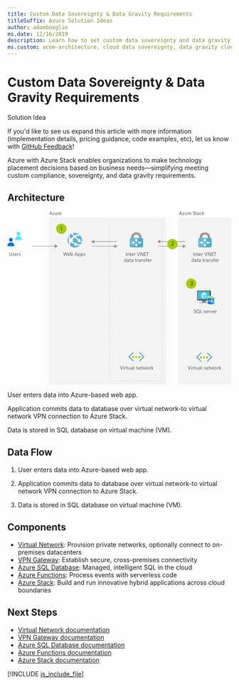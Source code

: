 ```yaml
---
title: Custom Data Sovereignty & Data Gravity Requirements
titleSuffix: Azure Solution Ideas
author: adamboeglin
ms.date: 12/16/2019
description: Learn how to set custom data sovereignty and data gravity requirements in the cloud with Azure Stack. Find a step-by-step flow chart to implement this solution.
ms.custom: acom-architecture, cloud data sovereignty, data gravity cloud, azure data sovereignty, data gravity, data sovereignty, data sovereignty requirements, interactive-diagram
---
```

# Custom Data Sovereignty & Data Gravity Requirements

<div class="alert">
    <p class="alert-title">
        <span class="icon is-left" aria-hidden="true">
            <span class="icon docon docon-lightbulb" role="presentation"></span>
        </span>Solution Idea</p>
    <p>If you'd like to see us expand this article with more information (implementation details, pricing guidance, code examples, etc), let us know with <a href="#feedback">GitHub Feedback</a>!</p>
</div>

Azure with Azure Stack enables organizations to make technology placement decisions based on business needs—simplifying meeting custom compliance, sovereignty, and data gravity requirements.

## Architecture

<svg class="architecture-diagram" aria-labelledby="data-sovereignty-and-gravity" height="489" viewbox="0 0 633 489" width="633" xmlns="http://www.w3.org/2000/svg">
    <g fill="none" fill-rule="evenodd" stroke="none" stroke-width="1">
        <path fill="#F3F3F3" d="M483.156 488.639h149.35V17.642h-149.35zM117.317 488.639h331.126V17.642H117.317z"/>
        <path fill="#959595" d="M504.486 98.626l-9.066-5.236v4.486h-70.47v1.5h70.47v4.484zM432.017 86.376h70.469v-1.5h-70.469V80.39l-9.066 5.236 9.066 5.234z"/>
        <path d="M374.293 397.822a1.083 1.083 0 00-1.515 0 1.053 1.053 0 000 1.584l9.976 9.778a1.164 1.164 0 010 1.583l-10.184 10.12a1.166 1.166 0 000 1.583c.434.378 1.08.378 1.514 0l11.838-11.704a1.247 1.247 0 000-1.583l-11.629-11.361zM345.814 410.767a1.172 1.172 0 010-1.583l9.772-9.778c.23-.2.363-.488.363-.79 0-.306-.133-.595-.363-.794a1.08 1.08 0 00-1.513 0l-11.63 11.361a1.244 1.244 0 000 1.583l11.834 11.704c.433.378 1.08.378 1.514 0a1.166 1.166 0 000-1.583l-9.977-10.12z" fill="#3998C5"/>
        <path d="M357.932 410.829a2.991 2.991 0 01-2.989 2.992 2.99 2.99 0 010-5.983 2.99 2.99 0 012.989 2.99M375.666 410.829a2.991 2.991 0 01-2.989 2.992 2.99 2.99 0 010-5.983 2.99 2.99 0 012.99 2.99M366.748 410.829a2.991 2.991 0 01-2.989 2.992 2.99 2.99 0 010-5.983 2.99 2.99 0 012.99 2.99" fill="#A4CD00"/>
        <path d="M565.89 398.822a1.083 1.083 0 00-1.515 0 1.05 1.05 0 000 1.584l9.975 9.778a1.164 1.164 0 010 1.583l-10.183 10.12a1.166 1.166 0 000 1.583c.434.378 1.08.378 1.514 0l11.837-11.704a1.244 1.244 0 000-1.583l-11.628-11.361zM537.41 411.767a1.17 1.17 0 010-1.583l9.773-9.778c.229-.2.361-.488.361-.79 0-.306-.132-.595-.361-.794a1.08 1.08 0 00-1.514 0l-11.63 11.361a1.247 1.247 0 000 1.583l11.833 11.704c.435.378 1.08.378 1.514 0a1.166 1.166 0 000-1.583l-9.976-10.12z" fill="#3998C5"/>
        <path d="M549.528 411.829a2.99 2.99 0 11-2.99-2.991 2.99 2.99 0 012.99 2.99M567.262 411.829a2.99 2.99 0 11-2.989-2.991 2.99 2.99 0 012.99 2.99M558.344 411.829a2.99 2.99 0 11-2.989-2.991 2.99 2.99 0 012.99 2.99" fill="#A4CD00"/>
        <path d="M517.836 436.148l-3.63 9.803h-1.265l-3.554-9.803h1.278l2.714 7.773c.087.25.152.54.198.868h.028c.036-.274.111-.567.225-.881l2.77-7.76h1.236zM519.094 445.951h1.121v-7h-1.121v7zm.574-8.778a.708.708 0 01-.512-.205.685.685 0 01-.212-.519c0-.209.07-.383.212-.524a.706.706 0 01.512-.207c.205 0 .379.069.524.207a.71.71 0 01.215.524.7.7 0 01-.215.513.723.723 0 01-.524.211zM526.135 440.086c-.196-.15-.479-.226-.848-.226-.478 0-.879.226-1.199.676-.322.452-.482 1.067-.482 1.846v3.568h-1.12v-7h1.12v1.445h.027c.16-.493.403-.877.731-1.154a1.676 1.676 0 011.101-.413c.292 0 .515.033.67.096v1.162zM531.002 445.882c-.265.146-.613.22-1.046.22-1.225 0-1.839-.685-1.839-2.052v-4.143h-1.203v-.957h1.203v-1.709l1.121-.36v2.07h1.764v.956h-1.764v3.946c0 .468.08.804.24 1.004.16.201.423.3.793.3.282 0 .526-.076.731-.232v.957zM538.16 445.95h-1.121v-1.106h-.028c-.464.847-1.184 1.27-2.16 1.27-1.668 0-2.503-.991-2.503-2.98v-4.183h1.115v4.006c0 1.476.566 2.215 1.696 2.215.547 0 .996-.201 1.35-.606.352-.402.53-.93.53-1.582v-4.033h1.12v7zM544.312 442.41l-1.688.232c-.52.075-.912.202-1.176.387-.265.184-.397.512-.397.98 0 .342.122.622.365.839.245.216.57.324.975.324.556 0 1.016-.196 1.377-.584.363-.391.544-.883.544-1.481v-.697zm1.12 3.54h-1.12v-1.093h-.027c-.488.84-1.205 1.258-2.154 1.258-.697 0-1.243-.184-1.636-.553-.395-.37-.592-.86-.592-1.47 0-1.307.77-2.07 2.31-2.284l2.099-.293c0-1.19-.48-1.785-1.442-1.785-.843 0-1.605.287-2.284.862v-1.15c.689-.436 1.482-.655 2.379-.655 1.646 0 2.468.87 2.468 2.61v4.554zM547.545 445.951h1.121v-10.363h-1.121zM560.581 445.95h-1.12v-3.991c0-1.485-.543-2.23-1.628-2.23-.56 0-1.024.212-1.39.634-.368.422-.55.953-.55 1.596v3.992h-1.123v-7h1.122v1.162h.027c.528-.883 1.294-1.326 2.297-1.326.765 0 1.351.248 1.757.742.405.494.608 1.209.608 2.143v4.279zM567.171 441.78c-.005-.645-.16-1.15-.468-1.51-.308-.36-.735-.54-1.282-.54-.528 0-.978.19-1.347.569-.369.377-.596.873-.683 1.482h3.78zm1.148.952h-4.942c.02.779.228 1.38.63 1.805.4.424.951.635 1.653.635.788 0 1.513-.26 2.174-.78v1.053c-.615.447-1.429.67-2.44.67-.99 0-1.766-.318-2.33-.953-.567-.637-.849-1.53-.849-2.684 0-1.088.31-1.976.926-2.662.618-.685 1.384-1.03 2.301-1.03.916 0 1.625.298 2.125.89.501.593.752 1.416.752 2.468v.588zM573.262 445.882c-.265.146-.613.22-1.046.22-1.225 0-1.839-.685-1.839-2.052v-4.143h-1.203v-.957h1.203v-1.709l1.121-.36v2.07h1.764v.956h-1.764v3.946c0 .468.08.804.24 1.004.16.201.423.3.793.3.282 0 .526-.076.731-.232v.957zM583.577 438.95l-2.098 7h-1.163l-1.442-5.01a3.223 3.223 0 01-.109-.65h-.028a3.095 3.095 0 01-.142.638l-1.567 5.023h-1.12l-2.12-7h1.177l1.448 5.264c.047.16.077.369.096.629h.054c.014-.2.056-.414.124-.643l1.614-5.25h1.024l1.45 5.277c.046.17.08.379.103.629h.053c.01-.177.048-.386.117-.63l1.423-5.276h1.106zM587.843 439.73c-.72 0-1.29.246-1.709.734-.419.491-.629 1.166-.629 2.028 0 .83.212 1.484.636 1.963.424.478.991.716 1.702.716.725 0 1.281-.234 1.672-.703.39-.47.584-1.136.584-2.004 0-.875-.195-1.548-.584-2.023-.39-.473-.947-.711-1.672-.711m-.082 6.385c-1.034 0-1.86-.326-2.479-.981-.617-.654-.925-1.521-.925-2.601 0-1.176.321-2.094.964-2.754.642-.662 1.51-.992 2.604-.992 1.044 0 1.858.322 2.443.964.586.643.88 1.534.88 2.672 0 1.118-.316 2.012-.948 2.684-.63.672-1.478 1.008-2.539 1.008M596.689 440.086c-.196-.15-.48-.226-.848-.226-.478 0-.88.226-1.2.676-.321.452-.481 1.067-.481 1.846v3.568h-1.121v-7h1.12v1.445h.028c.159-.493.403-.877.73-1.154a1.676 1.676 0 011.102-.413c.292 0 .515.033.67.096v1.162zM603.716 445.95h-1.572l-3.09-3.362h-.027v3.363h-1.122v-10.363h1.122v6.57h.027l2.94-3.207h1.47l-3.248 3.377z" fill="#525252"/>
        <path d="M356.9 75.59v-3.75c0-3.354 3.38-6.07 7.55-6.07 4.172 0 7.553 2.716 7.553 6.07v3.706l6.694.043v-2.873c0-7.22-6.488-13.074-14.491-13.074s-14.492 5.853-14.492 13.074v2.916l7.186-.043z" fill="#969798"/>
        <path d="M349.117 75.209a3.928 3.928 0 00-3.934 3.921v18.59a3.93 3.93 0 003.934 3.922h5.582l10.858-13.034 6.378-13.4h-22.818z" fill="#69B8DA"/>
        <path d="M383.183 97.72V79.13a3.928 3.928 0 00-3.935-3.922h-7.313l-17.236 26.434h24.549a3.93 3.93 0 003.935-3.923" fill="#4FABD4"/>
        <path fill="#FFF" d="M378.034 86.935h-5.147v-3.172L368 88.376l4.887 4.701V89.85h5.147zM349.984 89.819h5.147v3.172l4.888-4.613-4.888-4.701v3.227h-5.147zM362.447 90.685v3.835h-3.182l4.627 4.872 4.714-4.872h-3.235v-3.835zM365.515 85.899v-3.575h3.181l-4.627-4.873-4.714 4.873h3.236v3.575z"/>
        <path fill="#525252" d="M334.772 125.812h1.148v-9.803h-1.148zM344.158 125.812h-1.121v-3.992c0-1.487-.542-2.229-1.627-2.229-.561 0-1.024.211-1.391.633-.367.42-.55.953-.55 1.596v3.992h-1.122v-7h1.122v1.162h.027c.528-.885 1.294-1.326 2.297-1.326.765 0 1.35.246 1.757.742.405.494.608 1.207.608 2.143v4.279zM349.517 125.744c-.265.145-.613.219-1.046.219-1.225 0-1.839-.684-1.839-2.051v-4.143h-1.203v-.957h1.203v-1.71l1.121-.362v2.072h1.764v.957h-1.764v3.944c0 .47.08.804.24 1.006.159.199.423.3.793.3.282 0 .526-.078.731-.232v.957zM355.382 121.642c-.005-.648-.16-1.15-.468-1.512-.308-.359-.735-.539-1.282-.539-.528 0-.978.19-1.347.567-.369.38-.596.873-.683 1.484h3.78zm1.148.95h-4.942c.02.78.228 1.38.63 1.804.4.424.951.637 1.653.637.788 0 1.513-.26 2.174-.78v1.053c-.615.445-1.429.67-2.44.67-.99 0-1.766-.318-2.33-.953-.567-.637-.849-1.53-.849-2.684 0-1.09.31-1.976.926-2.662.618-.687 1.384-1.029 2.301-1.029.916 0 1.625.295 2.125.89.501.59.752 1.413.752 2.465v.588zM361.876 119.947c-.196-.15-.479-.227-.848-.227-.478 0-.879.227-1.199.678-.322.45-.482 1.067-.482 1.846v3.568h-1.12v-7h1.12v1.442h.027c.16-.493.403-.875.731-1.151a1.666 1.666 0 011.101-.414c.292 0 .515.03.67.096v1.162zM374.366 116.01l-3.63 9.802h-1.265l-3.554-9.803h1.278l2.714 7.771c.087.252.152.542.198.87h.028c.036-.274.11-.569.225-.883l2.769-7.758h1.237zM383.676 125.812h-1.408l-5.045-7.814a3.226 3.226 0 01-.315-.616h-.04c.036.211.054.659.054 1.348v7.082h-1.148v-9.803h1.49l4.908 7.69c.205.32.337.539.397.656h.027c-.046-.281-.068-.764-.068-1.441v-6.905h1.148v9.803zM391.442 125.812h-5.195v-9.803h4.976v1.039h-3.828v3.26h3.54v1.033h-3.54v3.432h4.047zM399.153 117.048h-2.83v8.764h-1.15v-8.764h-2.822v-1.039h6.802zM335.234 139.447v-1.033c0-.565-.187-1.043-.561-1.436-.374-.39-.847-.588-1.421-.588-.684 0-1.222.252-1.614.752-.391.502-.588 1.196-.588 2.078 0 .807.188 1.444.565 1.91.375.469.88.702 1.514.702.624 0 1.13-.225 1.52-.676.39-.451.585-1.022.585-1.71zm1.12 3.164h-1.12v-1.19h-.027c-.52.903-1.322 1.354-2.407 1.354-.88 0-1.582-.312-2.11-.94-.524-.626-.788-1.48-.788-2.56 0-1.156.292-2.084.875-2.781.583-.697 1.36-1.047 2.33-1.047.963 0 1.662.379 2.1 1.135h.027v-4.334h1.12v10.363zM342.514 139.07l-1.688.232c-.52.075-.912.202-1.176.387-.265.184-.397.512-.397.98 0 .342.122.622.365.839.245.216.57.324.975.324.556 0 1.016-.196 1.377-.584.363-.391.544-.883.544-1.481v-.697zm1.121 3.54h-1.121v-1.093h-.027c-.488.84-1.205 1.258-2.154 1.258-.697 0-1.243-.184-1.636-.553-.395-.37-.592-.86-.592-1.47 0-1.307.77-2.07 2.31-2.284l2.099-.293c0-1.19-.48-1.785-1.442-1.785-.843 0-1.605.287-2.284.862v-1.15c.689-.436 1.482-.655 2.379-.655 1.646 0 2.468.87 2.468 2.61v4.554zM348.995 142.542c-.266.147-.613.22-1.046.22-1.226 0-1.84-.685-1.84-2.052v-4.143h-1.202v-.957h1.203v-1.709l1.12-.36v2.07h1.764v.957h-1.764v3.945c0 .469.08.804.24 1.005.16.2.423.3.793.3.283 0 .526-.077.732-.233v.957zM354.381 139.07l-1.688.232c-.52.075-.912.202-1.176.387-.265.184-.397.512-.397.98 0 .342.122.622.365.839.245.216.57.324.975.324.556 0 1.016-.196 1.377-.584.363-.391.544-.883.544-1.481v-.697zm1.121 3.54h-1.12v-1.093h-.028c-.488.84-1.205 1.258-2.154 1.258-.697 0-1.243-.184-1.636-.553-.395-.37-.592-.86-.592-1.47 0-1.307.77-2.07 2.31-2.284l2.1-.293c0-1.19-.48-1.785-1.443-1.785-.843 0-1.605.287-2.284.862v-1.15c.69-.436 1.482-.655 2.38-.655 1.645 0 2.467.87 2.467 2.61v4.554zM364.697 142.542c-.265.147-.613.22-1.046.22-1.225 0-1.84-.685-1.84-2.052v-4.143h-1.202v-.957h1.203v-1.709l1.12-.36v2.07h1.765v.957h-1.764v3.945c0 .469.08.804.24 1.005.159.2.423.3.793.3.282 0 .526-.077.73-.233v.957zM369.844 136.746c-.196-.15-.479-.225-.848-.225-.478 0-.879.225-1.199.676-.322.45-.482 1.067-.482 1.846v3.568h-1.12v-7h1.12v1.444h.027c.16-.493.403-.877.731-1.153a1.676 1.676 0 011.101-.414c.292 0 .515.033.67.096v1.162zM374.95 139.07l-1.687.232c-.52.075-.912.202-1.176.387-.265.184-.397.512-.397.98 0 .342.122.622.365.839.245.216.57.324.975.324.556 0 1.016-.196 1.377-.584.363-.391.544-.883.544-1.481v-.697zm1.122 3.54h-1.121v-1.093h-.027c-.488.84-1.205 1.258-2.154 1.258-.697 0-1.243-.184-1.636-.553-.395-.37-.592-.86-.592-1.47 0-1.307.77-2.07 2.31-2.284l2.099-.293c0-1.19-.48-1.785-1.442-1.785-.843 0-1.605.287-2.284.862v-1.15c.689-.436 1.482-.655 2.379-.655 1.646 0 2.468.87 2.468 2.61v4.554zM383.995 142.61h-1.122v-3.991c0-1.485-.541-2.23-1.626-2.23-.562 0-1.024.212-1.392.634-.367.422-.55.953-.55 1.596v3.992h-1.122v-7h1.123v1.162h.026c.529-.883 1.295-1.326 2.298-1.326.764 0 1.35.248 1.757.742.404.494.608 1.209.608 2.143v4.279zM385.683 142.359v-1.203c.61.45 1.283.676 2.017.676.984 0 1.476-.328 1.476-.985a.855.855 0 00-.126-.474 1.29 1.29 0 00-.342-.346 2.744 2.744 0 00-.505-.27c-.195-.08-.403-.162-.626-.25a7.828 7.828 0 01-.818-.373 2.466 2.466 0 01-.588-.423 1.598 1.598 0 01-.355-.536 1.917 1.917 0 01-.119-.705c0-.328.075-.62.225-.871.151-.254.351-.465.602-.636.251-.17.536-.3.858-.385.321-.088.653-.131.994-.131.607 0 1.149.105 1.627.314v1.135c-.514-.336-1.107-.506-1.777-.506-.21 0-.398.024-.567.073a1.364 1.364 0 00-.435.2.952.952 0 00-.279.31.817.817 0 00-.1.402.95.95 0 00.1.459.993.993 0 00.29.328c.128.095.282.18.465.259.182.077.389.163.622.252.309.12.588.24.834.366.246.127.456.267.629.424.172.158.306.339.4.544.093.206.14.45.14.73 0 .349-.077.649-.23.903a1.965 1.965 0 01-.611.637 2.81 2.81 0 01-.882.375 4.362 4.362 0 01-1.046.123c-.72 0-1.345-.14-1.873-.416M395.506 133.232a1.494 1.494 0 00-.745-.184c-.784 0-1.176.495-1.176 1.483v1.08h1.641v.957h-1.64v6.043h-1.115v-6.043h-1.196v-.957h1.196v-1.135c0-.732.212-1.312.636-1.74.423-.426.952-.639 1.586-.639.341 0 .613.041.813.123v1.012zM400.907 138.44c-.005-.645-.161-1.15-.468-1.51-.308-.36-.735-.54-1.282-.54-.528 0-.978.19-1.347.569-.37.377-.596.873-.683 1.482h3.78zm1.148.952h-4.942c.019.779.228 1.38.629 1.805.4.424.952.635 1.654.635.788 0 1.513-.26 2.174-.78v1.053c-.615.447-1.43.67-2.44.67-.99 0-1.766-.318-2.331-.953-.566-.637-.848-1.53-.848-2.684 0-1.088.309-1.976.926-2.662.618-.685 1.384-1.03 2.3-1.03.917 0 1.626.298 2.126.89.5.593.752 1.416.752 2.468v.588zM407.4 136.746c-.195-.15-.478-.225-.847-.225-.478 0-.88.225-1.2.676-.321.45-.481 1.067-.481 1.846v3.568h-1.121v-7h1.12v1.444h.028c.159-.493.403-.877.73-1.153a1.676 1.676 0 011.102-.414c.292 0 .515.033.67.096v1.162zM326.574 436.148l-3.63 9.803h-1.265l-3.554-9.803h1.278l2.714 7.773c.087.25.152.54.198.868h.028c.036-.274.11-.567.225-.881l2.769-7.76h1.237zM327.832 445.951h1.121v-7h-1.121v7zm.574-8.778a.71.71 0 01-.513-.205.685.685 0 01-.212-.519c0-.209.07-.383.212-.524a.708.708 0 01.513-.207c.205 0 .379.069.523.207a.706.706 0 01.215.524.696.696 0 01-.215.513.72.72 0 01-.523.211zM334.872 440.086c-.196-.15-.479-.226-.848-.226-.478 0-.879.226-1.199.676-.322.452-.482 1.067-.482 1.846v3.568h-1.12v-7h1.12v1.445h.027c.16-.493.403-.877.731-1.154a1.676 1.676 0 011.101-.413c.292 0 .515.033.67.096v1.162zM339.74 445.882c-.265.146-.613.22-1.046.22-1.225 0-1.84-.685-1.84-2.052v-4.143h-1.202v-.957h1.203v-1.709l1.12-.36v2.07h1.765v.956h-1.764v3.946c0 .468.08.804.24 1.004.159.201.423.3.793.3.282 0 .526-.076.73-.232v.957zM346.897 445.95h-1.121v-1.106h-.027c-.465.847-1.185 1.27-2.161 1.27-1.668 0-2.502-.991-2.502-2.98v-4.183h1.115v4.006c0 1.476.565 2.215 1.695 2.215.547 0 .997-.201 1.35-.606.353-.402.53-.93.53-1.582v-4.033h1.12v7zM353.05 442.41l-1.689.232c-.52.075-.912.202-1.176.387-.265.184-.397.512-.397.98 0 .342.122.622.365.839.245.216.57.324.975.324.556 0 1.016-.196 1.377-.584.363-.391.544-.883.544-1.481v-.697zm1.12 3.54h-1.12v-1.093h-.028c-.488.84-1.205 1.258-2.154 1.258-.697 0-1.243-.184-1.636-.553-.395-.37-.592-.86-.592-1.47 0-1.307.77-2.07 2.31-2.284l2.1-.293c0-1.19-.48-1.785-1.443-1.785-.843 0-1.605.287-2.284.862v-1.15c.69-.436 1.482-.655 2.38-.655 1.645 0 2.467.87 2.467 2.61v4.554zM356.283 445.951h1.121v-10.363h-1.121zM369.319 445.95h-1.121v-3.991c0-1.485-.542-2.23-1.627-2.23-.561 0-1.024.212-1.391.634-.367.422-.55.953-.55 1.596v3.992h-1.122v-7h1.122v1.162h.027c.528-.883 1.294-1.326 2.297-1.326.765 0 1.35.248 1.757.742.405.494.608 1.209.608 2.143v4.279zM375.909 441.78c-.005-.645-.161-1.15-.468-1.51-.308-.36-.735-.54-1.282-.54-.528 0-.978.19-1.347.569-.37.377-.596.873-.683 1.482h3.78zm1.148.952h-4.942c.019.779.228 1.38.629 1.805.4.424.952.635 1.654.635.788 0 1.513-.26 2.174-.78v1.053c-.615.447-1.43.67-2.44.67-.99 0-1.766-.318-2.331-.953-.566-.637-.848-1.53-.848-2.684 0-1.088.309-1.976.926-2.662.618-.685 1.384-1.03 2.3-1.03.917 0 1.626.298 2.126.89.5.593.752 1.416.752 2.468v.588zM382 445.882c-.266.146-.614.22-1.047.22-1.225 0-1.839-.685-1.839-2.052v-4.143h-1.203v-.957h1.203v-1.709l1.121-.36v2.07H382v.956h-1.764v3.946c0 .468.08.804.24 1.004.16.201.423.3.793.3.282 0 .526-.076.731-.232v.957zM392.315 438.95l-2.1 7h-1.161l-1.442-5.01a3.223 3.223 0 01-.11-.65h-.027a3.095 3.095 0 01-.143.638l-1.566 5.023h-1.121l-2.12-7h1.177l1.449 5.264c.046.16.077.369.096.629h.054c.014-.2.055-.414.123-.643l1.614-5.25h1.025l1.449 5.277c.046.17.08.379.103.629h.054c.009-.177.048-.386.117-.63l1.422-5.276h1.107zM396.58 439.73c-.72 0-1.29.246-1.709.734-.419.491-.629 1.166-.629 2.028 0 .83.212 1.484.636 1.963.424.478.991.716 1.702.716.725 0 1.281-.234 1.672-.703.39-.47.584-1.136.584-2.004 0-.875-.195-1.548-.584-2.023-.39-.473-.947-.711-1.672-.711m-.082 6.385c-1.034 0-1.86-.326-2.479-.981-.617-.654-.925-1.521-.925-2.601 0-1.176.321-2.094.964-2.754.642-.662 1.51-.992 2.604-.992 1.044 0 1.858.322 2.443.964.586.643.88 1.534.88 2.672 0 1.118-.316 2.012-.948 2.684-.63.672-1.478 1.008-2.539 1.008M405.426 440.086c-.196-.15-.479-.226-.848-.226-.478 0-.879.226-1.199.676-.322.452-.482 1.067-.482 1.846v3.568h-1.12v-7h1.12v1.445h.027c.16-.493.403-.877.731-1.154a1.676 1.676 0 011.101-.413c.292 0 .515.033.67.096v1.162zM412.454 445.95h-1.572l-3.09-3.362h-.027v3.363h-1.123v-10.363h1.123v6.57h.026l2.94-3.207h1.47l-3.248 3.377z"/>
        <path d="M550.563 75.59v-3.75c0-3.354 3.38-6.07 7.55-6.07 4.172 0 7.553 2.716 7.553 6.07v3.706l6.694.043v-2.873c0-7.22-6.488-13.074-14.492-13.074-8.003 0-14.491 5.853-14.491 13.074v2.916l7.186-.043z" fill="#969798"/>
        <path d="M542.78 75.209a3.928 3.928 0 00-3.934 3.921v18.59a3.929 3.929 0 003.934 3.922h5.582l10.858-13.034 6.377-13.4H542.78z" fill="#69B8DA"/>
        <path d="M576.845 97.72V79.13a3.927 3.927 0 00-3.934-3.922h-7.314l-17.235 26.434h24.55a3.929 3.929 0 003.933-3.923" fill="#4FABD4"/>
        <path fill="#FFF" d="M571.697 86.935h-5.146v-3.172l-4.89 4.613 4.89 4.701V89.85h5.146zM543.646 89.819h5.148v3.172l4.887-4.613-4.887-4.701v3.227h-5.148zM556.109 90.685v3.835h-3.181l4.627 4.872 4.714-4.872h-3.236v-3.835zM559.177 85.899v-3.575h3.182l-4.627-4.873-4.715 4.873h3.236v3.575z"/>
        <path fill="#525252" d="M525.252 125.812h1.148v-9.803h-1.148zM534.636 125.812h-1.12v-3.992c0-1.487-.542-2.229-1.628-2.229-.56 0-1.023.211-1.39.633-.368.42-.55.953-.55 1.596v3.992h-1.123v-7h1.122v1.162h.027c.53-.885 1.295-1.326 2.297-1.326.765 0 1.351.246 1.758.742.404.494.607 1.207.607 2.143v4.279zM539.995 125.744c-.264.145-.612.219-1.044.219-1.226 0-1.84-.684-1.84-2.051v-4.143h-1.203v-.957h1.202v-1.71l1.121-.362v2.072h1.764v.957h-1.764v3.944c0 .47.08.804.241 1.006.159.199.423.3.793.3.282 0 .525-.078.73-.232v.957zM545.86 121.642c-.003-.648-.16-1.15-.466-1.512-.308-.359-.736-.539-1.283-.539-.527 0-.977.19-1.346.567-.37.38-.597.873-.683 1.484h3.779zm1.149.95h-4.941c.018.78.227 1.38.629 1.804.4.424.95.637 1.654.637.787 0 1.512-.26 2.174-.78v1.053c-.615.445-1.43.67-2.441.67-.99 0-1.766-.318-2.33-.953-.567-.637-.848-1.53-.848-2.684 0-1.09.309-1.976.926-2.662.617-.687 1.384-1.029 2.3-1.029.917 0 1.625.295 2.125.89.502.59.752 1.413.752 2.465v.588zM552.355 119.947c-.195-.15-.48-.227-.848-.227-.478 0-.88.227-1.2.678-.321.45-.481 1.067-.481 1.846v3.568h-1.121v-7h1.12v1.442h.028c.16-.493.404-.875.732-1.151a1.665 1.665 0 011.1-.414c.293 0 .516.03.67.096v1.162zM564.845 116.01l-3.63 9.802h-1.265l-3.554-9.803h1.277l2.715 7.771c.086.252.152.542.197.87h.028c.037-.274.111-.569.226-.883l2.768-7.758h1.238zM574.156 125.812h-1.408l-5.045-7.814a3.17 3.17 0 01-.315-.616h-.041c.036.211.055.659.055 1.348v7.082h-1.148v-9.803h1.49l4.908 7.69c.205.32.336.539.397.656h.027c-.047-.281-.068-.764-.068-1.441v-6.905h1.148v9.803zM581.921 125.812h-5.195v-9.803h4.976v1.039h-3.828v3.26h3.541v1.033h-3.54v3.432h4.046zM589.632 117.048h-2.83v8.764h-1.149v-8.764h-2.824v-1.039h6.803zM525.712 139.447v-1.033c0-.565-.186-1.043-.56-1.436-.374-.39-.848-.588-1.422-.588-.684 0-1.22.252-1.614.752-.39.502-.588 1.196-.588 2.078 0 .807.188 1.444.565 1.91.375.469.881.702 1.514.702.625 0 1.13-.225 1.521-.676.39-.451.584-1.022.584-1.71zm1.121 3.164h-1.12v-1.19h-.028c-.52.903-1.32 1.354-2.407 1.354-.879 0-1.582-.312-2.109-.94-.525-.626-.789-1.48-.789-2.56 0-1.156.293-2.084.875-2.781.584-.697 1.361-1.047 2.332-1.047.961 0 1.66.379 2.098 1.135h.027v-4.334h1.121v10.363zM532.994 139.07l-1.69.232c-.52.075-.91.202-1.175.387-.264.184-.398.512-.398.98 0 .342.124.622.366.839.245.216.57.324.975.324.557 0 1.015-.196 1.376-.584.364-.391.546-.883.546-1.481v-.697zm1.12 3.54h-1.12v-1.093h-.028c-.489.84-1.205 1.258-2.154 1.258-.697 0-1.243-.184-1.636-.553-.396-.37-.593-.86-.593-1.47 0-1.307.772-2.07 2.31-2.284l2.1-.293c0-1.19-.48-1.785-1.442-1.785-.843 0-1.605.287-2.285.862v-1.15c.69-.436 1.484-.655 2.38-.655 1.647 0 2.469.87 2.469 2.61v4.554zM539.474 142.542c-.266.147-.613.22-1.047.22-1.224 0-1.838-.685-1.838-2.052v-4.143h-1.203v-.957h1.203v-1.709l1.121-.36v2.07h1.764v.957h-1.764v3.945c0 .469.08.804.239 1.005.16.2.423.3.793.3.283 0 .527-.077.732-.233v.957zM544.86 139.07l-1.688.232c-.52.075-.911.202-1.176.387-.264.184-.397.512-.397.98 0 .342.123.622.366.839.244.216.57.324.974.324.557 0 1.016-.196 1.377-.584.363-.391.545-.883.545-1.481v-.697zm1.122 3.54h-1.121v-1.093h-.027c-.49.84-1.205 1.258-2.155 1.258-.697 0-1.242-.184-1.636-.553-.395-.37-.592-.86-.592-1.47 0-1.307.77-2.07 2.31-2.284l2.1-.293c0-1.19-.48-1.785-1.443-1.785-.842 0-1.604.287-2.284.862v-1.15c.69-.436 1.483-.655 2.379-.655 1.647 0 2.469.87 2.469 2.61v4.554zM555.175 142.542c-.264.147-.613.22-1.045.22-1.226 0-1.84-.685-1.84-2.052v-4.143h-1.203v-.957h1.203v-1.709l1.121-.36v2.07h1.764v.957h-1.764v3.945c0 .469.08.804.241 1.005.158.2.423.3.793.3.281 0 .525-.077.73-.233v.957zM560.324 136.746c-.197-.15-.48-.225-.848-.225-.478 0-.88.225-1.2.676-.321.45-.481 1.067-.481 1.846v3.568h-1.121v-7h1.12v1.444h.028c.158-.493.402-.877.73-1.153a1.672 1.672 0 011.102-.414c.29 0 .514.033.67.096v1.162zM565.43 139.07l-1.688.232c-.52.075-.913.202-1.176.387-.266.184-.397.512-.397.98 0 .342.121.622.365.839.245.216.57.324.975.324.555 0 1.016-.196 1.377-.584.363-.391.543-.883.543-1.481v-.697zm1.12 3.54h-1.12v-1.093h-.028c-.487.84-1.205 1.258-2.153 1.258-.697 0-1.244-.184-1.636-.553-.395-.37-.592-.86-.592-1.47 0-1.307.77-2.07 2.31-2.284l2.098-.293c0-1.19-.48-1.785-1.44-1.785-.845 0-1.607.287-2.285.862v-1.15c.688-.436 1.481-.655 2.38-.655 1.644 0 2.466.87 2.466 2.61v4.554zM574.474 142.61h-1.121v-3.991c0-1.485-.543-2.23-1.627-2.23-.561 0-1.025.212-1.391.634-.367.422-.55.953-.55 1.596v3.992h-1.122v-7h1.122v1.162h.027c.527-.883 1.293-1.326 2.297-1.326.765 0 1.351.248 1.756.742.406.494.609 1.209.609 2.143v4.279zM576.162 142.359v-1.203a3.32 3.32 0 002.017.676c.985 0 1.476-.328 1.476-.985a.855.855 0 00-.126-.474 1.276 1.276 0 00-.342-.346 2.744 2.744 0 00-.505-.27c-.195-.08-.404-.162-.625-.25a7.757 7.757 0 01-.82-.373 2.466 2.466 0 01-.587-.423 1.598 1.598 0 01-.356-.536 1.938 1.938 0 01-.118-.705c0-.328.075-.62.226-.871.15-.254.35-.465.601-.636.25-.17.535-.3.857-.385.322-.088.654-.131.995-.131.607 0 1.149.105 1.626.314v1.135c-.513-.336-1.106-.506-1.776-.506-.21 0-.399.024-.567.073a1.36 1.36 0 00-.436.2.975.975 0 00-.279.31.817.817 0 00-.1.402.95.95 0 00.1.459.996.996 0 00.292.328c.126.095.28.18.464.259.182.077.389.163.622.252.31.12.587.24.833.366.246.127.457.267.63.424.173.158.305.339.4.544.094.206.14.45.14.73 0 .349-.077.649-.23.903a1.955 1.955 0 01-.611.637 2.804 2.804 0 01-.881.375 4.37 4.37 0 01-1.048.123c-.718 0-1.343-.14-1.872-.416M585.986 133.232a1.495 1.495 0 00-.746-.184c-.783 0-1.176.495-1.176 1.483v1.08h1.64v.957h-1.64v6.043h-1.113v-6.043h-1.197v-.957h1.197v-1.135c0-.732.21-1.312.635-1.74.423-.426.953-.639 1.586-.639.34 0 .613.041.814.123v1.012zM591.386 138.44c-.006-.645-.162-1.15-.469-1.51-.308-.36-.734-.54-1.28-.54-.53 0-.98.19-1.349.569-.369.377-.595.873-.683 1.482h3.781zm1.148.952h-4.943c.02.779.23 1.38.63 1.805.401.424.952.635 1.653.635.79 0 1.514-.26 2.174-.78v1.053c-.615.447-1.428.67-2.439.67-.99 0-1.766-.318-2.332-.953-.565-.637-.848-1.53-.848-2.684 0-1.088.31-1.976.926-2.662.62-.685 1.385-1.03 2.301-1.03.916 0 1.625.298 2.126.89.5.593.752 1.416.752 2.468v.588zM597.88 136.746c-.197-.15-.479-.225-.848-.225-.478 0-.879.225-1.199.676-.322.45-.482 1.067-.482 1.846v3.568h-1.12v-7h1.12v1.444h.027c.158-.493.402-.877.731-1.153a1.672 1.672 0 011.101-.414c.291 0 .514.033.67.096v1.162zM526.71 286.416v-1.354c.154.137.34.26.557.37.216.109.443.2.683.277.24.074.481.133.721.174.242.04.465.06.67.06.707 0 1.234-.131 1.582-.392.35-.262.523-.64.523-1.131 0-.266-.058-.494-.174-.692a1.96 1.96 0 00-.482-.535 4.644 4.644 0 00-.728-.465c-.28-.148-.582-.304-.905-.468-.342-.174-.662-.35-.957-.528a4.108 4.108 0 01-.773-.587 2.45 2.45 0 01-.516-.727 2.267 2.267 0 01-.187-.955c0-.445.097-.834.293-1.164.197-.332.453-.604.773-.82a3.543 3.543 0 011.09-.477 5.033 5.033 0 011.248-.156c.965 0 1.67.115 2.111.347v1.293c-.578-.402-1.32-.601-2.228-.601-.25 0-.5.025-.752.078-.25.053-.473.139-.67.256a1.491 1.491 0 00-.479.459 1.209 1.209 0 00-.183.683c0 .25.047.467.138.649.094.183.233.349.415.5.183.15.404.295.666.437.263.14.564.295.906.465.351.172.683.356.998.547.314.19.59.402.828.635.236.232.424.49.562.773.141.28.21.606.21.97 0 .483-.094.893-.284 1.227a2.323 2.323 0 01-.765.817 3.343 3.343 0 01-1.112.455 6.037 6.037 0 01-1.326.14c-.154 0-.346-.013-.574-.037a8.282 8.282 0 01-.697-.11 5.915 5.915 0 01-.674-.177 2.165 2.165 0 01-.508-.236M538.638 277.884c-1.029 0-1.865.371-2.508 1.113-.642.744-.965 1.72-.965 2.926 0 1.203.313 2.176.938 2.92.63.732 1.447 1.1 2.453 1.1 1.076 0 1.924-.35 2.543-1.053.621-.7.93-1.684.93-2.945 0-1.299-.3-2.299-.903-3.002-.6-.705-1.429-1.059-2.488-1.059m-.082 9.092c-1.385 0-2.5-.459-3.342-1.375-.834-.916-1.252-2.108-1.252-3.574 0-1.582.426-2.84 1.28-3.774.855-.939 2.015-1.408 3.478-1.408 1.35 0 2.44.455 3.268 1.367.83.91 1.244 2.104 1.244 3.574 0 1.6-.424 2.866-1.272 3.795a3.74 3.74 0 01-.642.574l2.756 1.975h-2.086l-1.846-1.38a5.295 5.295 0 01-1.586.226M550.245 286.812h-5.086v-9.803h1.149v8.764h3.938zM555.011 286.558v-1.203a3.316 3.316 0 002.016.678c.984 0 1.476-.329 1.476-.985a.85.85 0 00-.125-.474 1.276 1.276 0 00-.342-.346 2.523 2.523 0 00-.505-.27 31.63 31.63 0 00-.627-.25 8.24 8.24 0 01-.817-.373 2.466 2.466 0 01-.588-.423 1.586 1.586 0 01-.355-.538 1.886 1.886 0 01-.119-.703c0-.328.074-.619.224-.87a2.02 2.02 0 01.602-.638 2.9 2.9 0 01.86-.386c.32-.086.652-.129.993-.129.606 0 1.15.103 1.627.314v1.135c-.515-.338-1.107-.506-1.777-.506-.21 0-.398.024-.568.072a1.349 1.349 0 00-.434.202.893.893 0 00-.279.31.812.812 0 00-.1.401c0 .181.033.334.1.457a.99.99 0 00.29.328c.128.095.282.183.464.26.183.078.39.162.623.253.308.118.588.241.834.366s.455.267.63.423c.17.16.305.338.4.543.091.206.138.45.138.733 0 .346-.077.646-.229.902a1.97 1.97 0 01-.61.635c-.257.17-.55.295-.884.377a4.354 4.354 0 01-1.045.123c-.72 0-1.346-.139-1.873-.418M565.853 282.642c-.006-.648-.162-1.15-.47-1.512-.307-.359-.733-.539-1.28-.539-.53 0-.98.19-1.348.567-.37.38-.595.873-.683 1.484h3.78zm1.148.95h-4.943c.02.78.229 1.38.629 1.804.402.424.953.637 1.654.637.789 0 1.514-.26 2.174-.78v1.053c-.615.445-1.428.67-2.44.67-.99 0-1.765-.318-2.331-.953-.565-.637-.848-1.53-.848-2.684 0-1.09.309-1.976.926-2.662.619-.687 1.385-1.029 2.3-1.029.917 0 1.626.295 2.127.89.5.59.752 1.413.752 2.465v.588zM572.347 280.947c-.197-.15-.479-.227-.848-.227-.478 0-.879.227-1.199.678-.322.45-.482 1.067-.482 1.846v3.568h-1.121v-7h1.121v1.442h.027c.158-.493.402-.875.731-1.151a1.662 1.662 0 011.101-.414c.291 0 .514.03.67.096v1.162zM579.626 279.812l-2.789 7h-1.1l-2.652-7h1.23l1.778 5.086c.131.373.213.699.246.976h.027c.045-.349.117-.667.22-.949l1.858-5.113h1.182zM585.226 282.642c-.006-.648-.162-1.15-.469-1.512-.308-.359-.734-.539-1.281-.539-.529 0-.979.19-1.348.567-.369.38-.595.873-.683 1.484h3.781zm1.148.95h-4.943c.02.78.229 1.38.629 1.804.402.424.953.637 1.654.637.789 0 1.514-.26 2.174-.78v1.053c-.615.445-1.428.67-2.439.67-.991 0-1.766-.318-2.332-.953-.565-.637-.848-1.53-.848-2.684 0-1.09.309-1.976.926-2.662.619-.687 1.385-1.029 2.301-1.029.916 0 1.625.295 2.126.89.5.59.752 1.413.752 2.465v.588zM591.72 280.947c-.197-.15-.479-.227-.848-.227-.478 0-.879.227-1.199.678-.322.45-.482 1.067-.482 1.846v3.568h-1.12v-7h1.12v1.442h.027c.158-.493.402-.875.731-1.151a1.662 1.662 0 011.101-.414c.291 0 .514.03.67.096v1.162zM123.874 6.582l-1.539-4.176a3.98 3.98 0 01-.15-.657h-.028a3.676 3.676 0 01-.156.656l-1.525 4.178h3.398zm2.686 3.78h-1.272l-1.039-2.748h-4.156l-.977 2.749h-1.279l3.76-9.803h1.19l3.773 9.803zM132.734 3.684l-4.143 5.722h4.102v.957h-5.75v-.349l4.143-5.694h-3.752v-.957h5.4zM139.843 10.363h-1.12V9.256h-.028c-.465.847-1.186 1.27-2.16 1.27-1.669 0-2.503-.993-2.503-2.98V3.364h1.114v4.006c0 1.476.565 2.215 1.695 2.215.547 0 .997-.201 1.351-.606.352-.402.53-.93.53-1.582V3.363h1.121v7zM145.755 4.498c-.195-.15-.479-.226-.848-.226-.478 0-.878.226-1.199.677-.32.45-.482 1.067-.482 1.846v3.568h-1.12v-7h1.12v1.443h.027c.16-.493.404-.876.732-1.152a1.668 1.668 0 011.1-.414c.292 0 .516.03.67.096v1.162zM151.265 6.193c-.004-.646-.16-1.15-.468-1.511-.307-.36-.735-.54-1.282-.54-.528 0-.977.19-1.346.568-.369.378-.597.872-.683 1.483h3.779zm1.148.95h-4.941c.018.779.228 1.38.629 1.805.4.424.952.636 1.654.636.788 0 1.513-.26 2.174-.78v1.053c-.615.447-1.43.67-2.441.67-.989 0-1.766-.318-2.33-.953-.566-.637-.848-1.531-.848-2.684 0-1.09.309-1.976.926-2.662.617-.686 1.384-1.03 2.3-1.03.917 0 1.625.298 2.125.89.502.59.752 1.415.752 2.467v.588zM490.841 6.582l-1.538-4.176a3.878 3.878 0 01-.15-.657h-.028a3.753 3.753 0 01-.157.656l-1.524 4.178h3.397zm2.687 3.78h-1.272l-1.039-2.748h-4.156l-.978 2.749h-1.278l3.76-9.803h1.19l3.773 9.803zM499.7 3.684l-4.142 5.722h4.102v.957h-5.75v-.349l4.144-5.694H494.3v-.957h5.4zM506.81 10.363h-1.121V9.256h-.027c-.465.847-1.186 1.27-2.161 1.27-1.668 0-2.502-.993-2.502-2.98V3.364h1.115v4.006c0 1.476.565 2.215 1.695 2.215.547 0 .997-.201 1.35-.606.353-.402.53-.93.53-1.582V3.363h1.12v7zM512.723 4.498c-.196-.15-.479-.226-.848-.226-.478 0-.878.226-1.2.677-.32.45-.481 1.067-.481 1.846v3.568h-1.121v-7h1.121v1.443h.027c.159-.493.403-.876.731-1.152a1.67 1.67 0 011.101-.414c.292 0 .515.03.67.096v1.162zM518.233 6.193c-.005-.646-.161-1.15-.468-1.511-.308-.36-.735-.54-1.282-.54-.528 0-.978.19-1.347.568-.37.378-.597.872-.683 1.483h3.78zm1.148.95h-4.942c.018.779.228 1.38.629 1.805.4.424.952.636 1.654.636.788 0 1.513-.26 2.174-.78v1.053c-.615.447-1.43.67-2.44.67-.99 0-1.767-.318-2.331-.953-.566-.637-.848-1.531-.848-2.684 0-1.09.309-1.976.926-2.662.618-.686 1.384-1.03 2.3-1.03.917 0 1.626.298 2.126.89.5.59.752 1.415.752 2.467v.588zM524.604 9.966V8.612c.155.137.34.26.558.37.215.11.443.201.683.277.238.074.479.133.72.174.242.041.466.061.67.061.707 0 1.235-.13 1.583-.393.349-.262.523-.639.523-1.13 0-.265-.058-.495-.174-.692a1.964 1.964 0 00-.482-.536 4.718 4.718 0 00-.728-.465c-.28-.148-.582-.304-.906-.468a15.48 15.48 0 01-.957-.527 4.136 4.136 0 01-.772-.588 2.437 2.437 0 01-.516-.727 2.25 2.25 0 01-.188-.954c0-.446.097-.835.294-1.165.195-.33.453-.604.772-.818a3.512 3.512 0 011.09-.478 4.973 4.973 0 011.248-.157c.966 0 1.67.116 2.112.348v1.292c-.58-.4-1.322-.6-2.228-.6-.251 0-.502.025-.752.077a2.14 2.14 0 00-.67.257c-.196.118-.356.27-.48.458a1.214 1.214 0 00-.183.683c0 .25.047.467.139.65.094.182.232.348.415.5.18.15.404.296.666.436.262.141.564.297.906.465.35.174.683.356.998.547.314.191.59.403.827.636.237.232.425.49.563.772.14.283.209.606.209.971 0 .482-.094.892-.283 1.226a2.335 2.335 0 01-.765.818 3.35 3.35 0 01-1.112.454 6.05 6.05 0 01-1.326.141c-.155 0-.347-.013-.574-.038a8.035 8.035 0 01-.697-.109 5.86 5.86 0 01-.674-.178 2.153 2.153 0 01-.51-.236M535.145 10.294c-.265.146-.613.22-1.046.22-1.226 0-1.84-.684-1.84-2.051V4.32h-1.202v-.958h1.203V1.653l1.12-.361v2.07h1.765v.957h-1.764v3.946c0 .468.079.803.24 1.005.159.2.423.3.793.3.282 0 .526-.079.73-.232v.957zM540.532 6.822l-1.688.232c-.52.073-.913.202-1.176.387-.265.184-.397.512-.397.98 0 .342.122.622.365.839.245.215.569.324.975.324.556 0 1.016-.196 1.377-.584.363-.391.544-.883.544-1.481v-.697zm1.12 3.54h-1.12V9.27h-.027c-.488.838-1.206 1.258-2.154 1.258-.697 0-1.243-.184-1.636-.554-.395-.37-.592-.858-.592-1.47 0-1.308.769-2.068 2.31-2.283l2.099-.294c0-1.19-.481-1.784-1.442-1.784-.844 0-1.605.287-2.284.862v-1.15c.688-.436 1.48-.655 2.379-.655 1.645 0 2.468.87 2.468 2.61v4.554zM548.537 10.041c-.538.323-1.177.486-1.915.486-.997 0-1.803-.324-2.415-.974-.614-.65-.92-1.49-.92-2.527 0-1.151.33-2.079.99-2.779.661-.698 1.542-1.048 2.646-1.048.615 0 1.158.114 1.628.342v1.148a2.849 2.849 0 00-1.668-.546c-.716 0-1.303.255-1.76.769-.46.511-.689 1.186-.689 2.02 0 .82.216 1.466.648 1.94.43.476 1.008.712 1.731.712.611 0 1.186-.204 1.724-.608v1.065zM556.042 10.363h-1.572L551.38 7h-.027v3.363h-1.122V0h1.122v6.569h.027l2.94-3.206h1.47l-3.248 3.377zM170.208 115.857l-2.768 9.803h-1.347l-2.016-7.164a4.472 4.472 0 01-.158-.998h-.027a5.076 5.076 0 01-.178.984l-2.029 7.178h-1.334l-2.872-9.803h1.266l2.084 7.52c.087.314.142.642.164.984h.035c.023-.242.093-.57.211-.984l2.168-7.52h1.1l2.078 7.574c.073.26.128.565.164.916h.027c.02-.238.08-.553.186-.943l2.002-7.547h1.244zM175.658 121.49c-.005-.648-.161-1.15-.47-1.512-.306-.36-.733-.54-1.28-.54-.53 0-.98.19-1.348.568-.37.379-.596.873-.683 1.484h3.78zm1.148.949h-4.943c.019.78.229 1.38.629 1.805.4.424.953.637 1.654.637.789 0 1.514-.26 2.174-.78v1.053c-.615.445-1.428.67-2.44.67-.99 0-1.766-.318-2.331-.953-.565-.637-.848-1.531-.848-2.684 0-1.09.309-1.976.927-2.662.618-.687 1.384-1.03 2.3-1.03.916 0 1.625.296 2.126.89.5.59.752 1.414.752 2.466v.588zM179.622 121.824v.979c0 .578.187 1.07.563 1.472.376.404.854.606 1.433.606.68 0 1.211-.26 1.596-.78s.578-1.242.578-2.168c0-.78-.18-1.388-.54-1.832-.36-.441-.849-.662-1.464-.662-.65 0-1.176.227-1.572.68-.397.453-.594 1.02-.594 1.705m.027 2.824h-.027v1.012h-1.12v-10.363h1.12v4.593h.027c.551-.93 1.358-1.394 2.42-1.394.898 0 1.6.312 2.11.939.507.627.761 1.467.761 2.52 0 1.17-.285 2.109-.855 2.812-.569.705-1.349 1.057-2.338 1.057-.925 0-1.624-.393-2.098-1.176M195.619 121.878l-1.54-4.176a3.98 3.98 0 01-.15-.656h-.028a3.676 3.676 0 01-.156.656l-1.525 4.176h3.399zm2.685 3.781h-1.272l-1.038-2.748h-4.156l-.977 2.748h-1.28l3.76-9.802h1.19l3.773 9.802zM200.718 121.824v.979c0 .578.187 1.07.563 1.472.376.404.854.606 1.433.606.68 0 1.211-.26 1.596-.78s.578-1.242.578-2.168c0-.78-.18-1.388-.54-1.832-.36-.441-.849-.662-1.464-.662-.65 0-1.176.227-1.572.68-.397.453-.594 1.02-.594 1.705m.027 2.824h-.027v4.23h-1.12V118.66h1.12v1.23h.027c.551-.93 1.358-1.394 2.42-1.394.903 0 1.606.312 2.112.939.505.627.76 1.467.76 2.52 0 1.17-.286 2.109-.856 2.812-.569.705-1.349 1.057-2.338 1.057-.906 0-1.605-.393-2.098-1.176M208.949 121.824v.979c0 .578.187 1.07.563 1.472.376.404.854.606 1.433.606.679 0 1.21-.26 1.596-.78.385-.52.578-1.242.578-2.168 0-.78-.181-1.388-.541-1.832-.36-.441-.848-.662-1.463-.662-.651 0-1.176.227-1.572.68-.397.453-.594 1.02-.594 1.705m.027 2.824h-.027v4.23h-1.121V118.66h1.12v1.23h.028c.55-.93 1.358-1.394 2.42-1.394.903 0 1.606.312 2.112.939.505.627.759 1.467.759 2.52 0 1.17-.285 2.109-.855 2.812-.57.705-1.35 1.057-2.338 1.057-.906 0-1.605-.393-2.098-1.176M215.634 125.406v-1.203c.61.45 1.282.678 2.016.678.984 0 1.476-.33 1.476-.985a.842.842 0 00-.126-.474 1.248 1.248 0 00-.342-.346 2.47 2.47 0 00-.505-.27c-.195-.08-.403-.164-.626-.25a8.136 8.136 0 01-.817-.373 2.466 2.466 0 01-.588-.423 1.572 1.572 0 01-.355-.538 1.886 1.886 0 01-.119-.703c0-.328.074-.62.224-.871a2.02 2.02 0 01.602-.637c.251-.17.537-.298.858-.386.322-.086.654-.13.995-.13.606 0 1.15.104 1.627.315v1.135c-.515-.338-1.107-.506-1.777-.506-.21 0-.399.024-.568.072a1.349 1.349 0 00-.434.202.906.906 0 00-.28.31.822.822 0 00-.099.4.96.96 0 00.1.458c.064.123.162.232.29.328.127.095.282.183.464.259.182.079.39.163.623.254.31.118.588.24.834.366.246.125.455.267.63.423.171.159.305.338.398.543.093.206.14.45.14.733 0 .346-.077.646-.229.902a1.959 1.959 0 01-.61.635c-.257.17-.55.295-.884.377a4.348 4.348 0 01-1.045.123c-.72 0-1.345-.14-1.873-.418"/>
        <path fill="#9F9F9F" d="M437.469 478.548h1v-1h-1zM292.464 478.548h1v-1h-1v1zm5 0h1v-1h-1v1zm5.001 0h1v-1h-1v1zm5 0h1v-1h-1v1zm5 0h1v-1h-1v1zm5 0h1v-1h-1v1zm5 0h1v-1h-1v1zm5 0h1v-1h-1v1zm5.001 0h1v-1h-1v1zm5 0h1v-1h-1v1zm5 0h1v-1h-1v1zm5 0h1v-1h-1v1zm5 0h1v-1h-1v1zm5 0h1v-1h-1v1zm5.001 0h1v-1h-1v1zm5 0h1v-1h-1v1zm5 0h1v-1h-1v1zm5 0h1v-1h-1v1zm5 0h1v-1h-1v1zm5 0h1v-1h-1v1zm5.001 0h1v-1h-1v1zm5 0h1v-1h-1v1zm5 0h1v-1h-1v1zm5 0h1v-1h-1v1zm5 0h1v-1h-1v1zm5 0h1v-1h-1v1zm5.001 0h1v-1h-1v1zm5 0h1v-1h-1v1zm5 0h1v-1h-1v1zM287.464 478.548h1v-1h-1zM287.464 32.313h1V31.31h-1v1.003zm0 5.014h1v-1.003h-1v1.003zm0 5.013h1v-1.003h-1v1.003zm0 5.015h1v-1.003h-1v1.003zm0 5.014h1v-1.003h-1v1.003zm0 5.013h1v-1.003h-1v1.003zm0 5.014h1v-1.003h-1v1.003zm0 5.015h1v-1.003h-1v1.003zm0 5.013h1v-1.003h-1v1.003zm0 5.014h1v-1.003h-1v1.003zm0 5.014h1v-1.003h-1v1.003zm0 5.014h1v-1.003h-1v1.003zm0 5.014h1v-1.003h-1v1.003zm0 5.014h1v-1.003h-1v1.003zm0 5.013h1v-1.002h-1v1.002zm0 5.015h1v-1.003h-1v1.003zm0 5.014h1v-1.003h-1v1.003zm0 5.013h1v-1.003h-1v1.003zm0 5.014h1v-1.003h-1v1.003zm0 5.015h1v-1.003h-1v1.003zm0 5.013h1v-1.003h-1v1.003zm0 5.014h1v-1.003h-1v1.003zm0 5.014h1v-1.002h-1v1.002zm0 5.014h1v-1.003h-1v1.003zm0 5.014h1v-1.003h-1v1.003zm0 5.014h1v-1.003h-1v1.003zm0 5.013h1v-1.002h-1v1.002zm0 5.015h1v-1.003h-1v1.003zm0 5.014h1V171.7h-1v1.003zm0 5.013h1v-1.003h-1v1.003zm0 5.014h1v-1.002h-1v1.002zm0 5.015h1v-1.003h-1v1.003zm0 5.013h1v-1.003h-1v1.003zm0 5.014h1v-1.003h-1v1.003zm0 5.014h1v-1.002h-1v1.002zm0 5.014h1v-1.003h-1v1.003zm0 5.014h1v-1.003h-1v1.003zm0 5.014h1v-1.003h-1v1.003zm0 5.013h1v-1.002h-1v1.002zm0 5.015h1v-1.003h-1v1.003zm0 5.014h1v-1.003h-1v1.003zm0 5.013h1v-1.003h-1v1.003zm0 5.014h1v-1.002h-1v1.002zm0 5.015h1v-1.003h-1v1.003zm0 5.013h1v-1.003h-1v1.003zm0 5.014h1v-1.003h-1v1.003zm0 5.014h1v-1.002h-1v1.002zm0 5.014h1v-1.003h-1v1.003zm0 5.014h1v-1.003h-1v1.003zm0 5.014h1v-1.003h-1v1.003zm0 5.013h1v-1.002h-1v1.002zm0 5.015h1v-1.003h-1v1.003zm0 5.014h1v-1.003h-1v1.003zm0 5.013h1v-1.003h-1v1.003zm0 5.014h1v-1.002h-1v1.002zm0 5.015h1v-1.003h-1v1.003zm0 5.013h1v-1.003h-1v1.003zm0 5.014h1v-1.003h-1v1.003zm0 5.014h1v-1.002h-1v1.002zm0 5.014h1v-1.003h-1v1.003zm0 5.014h1v-1.003h-1v1.003zm0 5.014h1v-1.003h-1v1.003zm0 5.013h1v-1.002h-1v1.002zm0 5.015h1v-1.003h-1v1.003zm0 5.014h1v-1.003h-1v1.003zm0 5.013h1v-1.003h-1v1.003zm0 5.014h1v-1.002h-1v1.002zm0 5.015h1v-1.003h-1v1.003zm0 5.013h1v-1.003h-1v1.003zm0 5.014h1v-1.003h-1v1.003zm0 5.014h1v-1.002h-1v1.002zm0 5.014h1v-1.003h-1v1.003zm0 5.014h1v-1.003h-1v1.003zm0 5.014h1v-1.003h-1v1.003zm0 5.013h1v-1.002h-1v1.002zm0 5.015h1v-1.003h-1v1.003zm0 5.014h1v-1.003h-1v1.003zm0 5.013h1v-1.003h-1v1.003zm0 5.014h1v-1.002h-1v1.002zm0 5.015h1v-1.003h-1v1.003zm0 5.013h1v-1.003h-1v1.003zm0 5.014h1v-1.003h-1v1.003zm0 5.014h1v-1.002h-1v1.002zm0 5.014h1v-1.003h-1v1.003zm0 5.014h1v-1.003h-1v1.003zm0 5.014h1v-1.003h-1v1.003zm0 5.013h1v-1.002h-1v1.002zm0 5.015h1v-1.003h-1v1.003zm0 5.014h1v-1.003h-1v1.003zM287.464 27.299h1v-1h-1zM292.465 27.299h1v-1h-1v1zm5 0h1v-1h-1v1zm5 0h1v-1h-1v1zm5.001 0h1v-1h-1v1zm5 0h1v-1h-1v1zm5 0h1v-1h-1v1zm5 0h1v-1h-1v1zm5 0h1v-1h-1v1zm5 0h1v-1h-1v1zm5.001 0h1v-1h-1v1zm5 0h1v-1h-1v1zm5 0h1v-1h-1v1zm5 0h1v-1h-1v1zm5 0h1v-1h-1v1zm5 0h1v-1h-1v1zm5.001 0h1v-1h-1v1zm5 0h1v-1h-1v1zm5 0h1v-1h-1v1zm5 0h1v-1h-1v1zm5 0h1v-1h-1v1zm5 0h1v-1h-1v1zm5.001 0h1v-1h-1v1zm5 0h1v-1h-1v1zm5 0h1v-1h-1v1zm5 0h1v-1h-1v1zm5 0h1v-1h-1v1zm5 0h1.001v-1h-1.001v1zm5.001 0h1v-1h-1v1zm5 0h1v-1h-1v1zM437.469 27.299h1v-1h-1zM437.469 32.313h1V31.31h-1v1.003zm0 5.014h1v-1.003h-1v1.003zm0 5.013h1v-1.002h-1v1.002zm0 5.015h1v-1.003h-1v1.003zm0 5.014h1v-1.003h-1v1.003zm0 5.013h1v-1.003h-1v1.003zm0 5.014h1v-1.002h-1v1.002zm0 5.015h1v-1.003h-1v1.003zm0 5.013h1v-1.003h-1v1.003zm0 5.014h1v-1.003h-1v1.003zm0 5.014h1v-1.003h-1v1.003zm0 5.014h1v-1.003h-1v1.003zm0 5.014h1v-1.003h-1v1.003zm0 5.014h1v-1.003h-1v1.003zm0 5.013h1v-1.002h-1v1.002zm0 5.015h1v-1.003h-1v1.003zm0 5.014h1v-1.003h-1v1.003zm0 5.013h1v-1.003h-1v1.003zm0 5.014h1v-1.002h-1v1.002zm0 5.015h1v-1.003h-1v1.003zm0 5.013h1v-1.003h-1v1.003zm0 5.014h1v-1.003h-1v1.003zm0 5.014h1v-1.002h-1v1.002zm0 5.014h1v-1.003h-1v1.003zm0 5.014h1v-1.003h-1v1.003zm0 5.014h1v-1.003h-1v1.003zm0 5.013h1v-1.002h-1v1.002zm0 5.015h1v-1.003h-1v1.003zm0 5.014h1V171.7h-1v1.003zm0 5.013h1v-1.003h-1v1.003zm0 5.014h1v-1.002h-1v1.002zm0 5.015h1v-1.003h-1v1.003zm0 5.013h1v-1.003h-1v1.003zm0 5.014h1v-1.003h-1v1.003zm0 5.014h1v-1.002h-1v1.002zm0 5.014h1v-1.003h-1v1.003zm0 5.014h1v-1.003h-1v1.003zm0 5.014h1v-1.003h-1v1.003zm0 5.013h1v-1.002h-1v1.002zm0 5.015h1v-1.003h-1v1.003zm0 5.014h1v-1.003h-1v1.003zm0 5.013h1v-1.003h-1v1.003zm0 5.014h1v-1.002h-1v1.002zm0 5.015h1v-1.003h-1v1.003zm0 5.013h1v-1.003h-1v1.003zm0 5.014h1v-1.003h-1v1.003zm0 5.014h1v-1.002h-1v1.002zm0 5.014h1v-1.003h-1v1.003zm0 5.014h1v-1.003h-1v1.003zm0 5.014h1v-1.003h-1v1.003zm0 5.013h1v-1.002h-1v1.002zm0 5.015h1v-1.003h-1v1.003zm0 5.014h1v-1.003h-1v1.003zm0 5.013h1v-1.003h-1v1.003zm0 5.014h1v-1.002h-1v1.002zm0 5.015h1v-1.003h-1v1.003zm0 5.013h1v-1.003h-1v1.003zm0 5.014h1v-1.003h-1v1.003zm0 5.014h1v-1.002h-1v1.002zm0 5.014h1v-1.003h-1v1.003zm0 5.014h1v-1.003h-1v1.003zm0 5.014h1v-1.003h-1v1.003zm0 5.013h1v-1.002h-1v1.002zm0 5.015h1v-1.003h-1v1.003zm0 5.014h1v-1.003h-1v1.003zm0 5.013h1v-1.003h-1v1.003zm0 5.015h1v-1.003h-1v1.003zm0 5.014h1v-1.003h-1v1.003zm0 5.013h1v-1.003h-1v1.003zm0 5.014h1v-1.003h-1v1.003zm0 5.014h1v-1.002h-1v1.002zm0 5.014h1v-1.003h-1v1.003zm0 5.014h1v-1.003h-1v1.003zm0 5.014h1v-1.003h-1v1.003zm0 5.014h1v-1.003h-1v1.003zm0 5.014h1v-1.003h-1v1.003zm0 5.014h1v-1.003h-1v1.003zm0 5.013h1v-1.003h-1v1.003zm0 5.015h1v-1.003h-1v1.003zm0 5.014h1v-1.003h-1v1.003zm0 5.013h1v-1.003h-1v1.003zm0 5.014h1v-1.003h-1v1.003zm0 5.015h1v-1.003h-1v1.003zm0 5.013h1v-1.003h-1v1.003zm0 5.014h1v-1.003h-1v1.003zm0 5.014h1v-1.003h-1v1.003zm0 5.014h1v-1.003h-1v1.003zm0 5.014h1v-1.003h-1v1.003zm0 5.014h1v-1.003h-1v1.003z"/>
        <path d="M12.568 121.695c0 2.752-1.242 4.129-3.726 4.129-2.378 0-3.568-1.324-3.568-3.973v-5.994h1.148v5.92c0 2.01.848 3.014 2.543 3.014 1.636 0 2.455-.971 2.455-2.912v-6.022h1.148v5.838zM14.44 125.406v-1.203c.61.45 1.283.678 2.018.678.984 0 1.476-.33 1.476-.985a.843.843 0 00-.127-.474 1.235 1.235 0 00-.342-.346 2.47 2.47 0 00-.505-.27c-.194-.08-.403-.164-.625-.25a8.16 8.16 0 01-.818-.373 2.466 2.466 0 01-.588-.423 1.572 1.572 0 01-.355-.538 1.906 1.906 0 01-.12-.703c0-.328.076-.62.226-.871.15-.254.35-.465.602-.637.25-.17.536-.298.857-.386.322-.086.654-.13.995-.13.606 0 1.149.104 1.627.315v1.135c-.515-.338-1.107-.506-1.777-.506-.21 0-.4.024-.567.072a1.344 1.344 0 00-.435.202.927.927 0 00-.28.31.822.822 0 00-.1.4.96.96 0 00.1.458c.066.123.163.232.29.328.128.095.283.183.466.259.18.079.389.163.622.254.309.118.588.24.834.366.246.125.455.267.629.423.172.159.306.338.399.543.094.206.14.45.14.733 0 .346-.076.646-.23.902a1.959 1.959 0 01-.61.635c-.256.17-.55.295-.882.377a4.362 4.362 0 01-1.046.123c-.721 0-1.345-.14-1.873-.418M25.283 121.49c-.005-.648-.161-1.15-.47-1.512-.306-.36-.733-.54-1.28-.54-.53 0-.978.19-1.347.568-.37.379-.597.873-.683 1.484h3.78zm1.148.949h-4.942c.018.78.228 1.38.629 1.805.4.424.952.637 1.654.637.788 0 1.513-.26 2.174-.78v1.053c-.615.445-1.43.67-2.44.67-.99 0-1.767-.318-2.331-.953-.566-.637-.848-1.531-.848-2.684 0-1.09.309-1.976.926-2.662.618-.687 1.384-1.03 2.3-1.03.917 0 1.625.296 2.126.89.5.59.752 1.414.752 2.466v.588zM31.777 119.794c-.196-.15-.48-.227-.848-.227-.478 0-.88.228-1.2.679-.321.45-.481 1.067-.481 1.846v3.567h-1.121v-7h1.12v1.442h.028c.159-.492.403-.874.73-1.15a1.664 1.664 0 011.102-.414c.29 0 .515.03.67.095v1.162zM32.665 125.406v-1.203c.61.45 1.282.678 2.017.678.984 0 1.476-.33 1.476-.985a.843.843 0 00-.127-.474 1.235 1.235 0 00-.342-.346 2.47 2.47 0 00-.505-.27c-.194-.08-.403-.164-.625-.25a8.16 8.16 0 01-.818-.373 2.466 2.466 0 01-.588-.423 1.572 1.572 0 01-.355-.538 1.906 1.906 0 01-.119-.703c0-.328.075-.62.225-.871.151-.254.351-.465.602-.637.25-.17.536-.298.857-.386.322-.086.654-.13.995-.13.606 0 1.15.104 1.627.315v1.135c-.515-.338-1.107-.506-1.777-.506-.21 0-.399.024-.567.072a1.344 1.344 0 00-.435.202.927.927 0 00-.28.31.822.822 0 00-.099.4.96.96 0 00.1.458c.065.123.162.232.29.328.127.095.282.183.465.259.181.079.39.163.622.254.31.118.588.24.834.366.246.125.455.267.63.423.171.159.305.338.398.543.094.206.141.45.141.733 0 .346-.077.646-.23.902a1.959 1.959 0 01-.61.635c-.257.17-.55.295-.883.377a4.362 4.362 0 01-1.046.123c-.72 0-1.345-.14-1.873-.418" fill="#525252"/>
        <path d="M36.452 63.066a5.313 5.313 0 01-5.311 5.31 5.312 5.312 0 01-5.31-5.31 5.312 5.312 0 015.31-5.311 5.313 5.313 0 015.31 5.31M31.098 70.373c5.354 0 9.729 4.334 9.729 9.729v1.232H21.369v-1.232c0-5.395 4.376-9.73 9.729-9.73" fill="#50E6FF"/>
        <path d="M15.081 80.315a5.313 5.313 0 01-5.31 5.311c-2.93 0-5.353-2.379-5.353-5.311s2.38-5.311 5.352-5.311a5.285 5.285 0 015.311 5.311M9.729 87.622c5.354 0 9.729 4.334 9.729 9.729v1.19H0v-1.232c0-5.353 4.333-9.687 9.729-9.687" fill="#0078D4"/>
        <path d="M564.87 248.495v-6.5c0-1.6 2.8-3 6.6-3.4l.4-.1v-12.7l-33.4-.1v23.5h2.9l.8-.7h22.7z" fill="#36C4EA"/>
        <path d="M564.87 256.596c-4.698-.2-5.1-1.2-4-5.1h-10.6c1.202 4.4-.4 5.1-7.7 5.2l22.3-.1z" fill="#7A7A7A"/>
        <path fill="#3E3E3E" d="M542.168 248.496l-3.5 3h26.2v-3zM571.97 223.097l-3.5 3h2.9v12.5c.3 0 .5-.1.8-.1.7-.1 1.4-.1 2.3-.1v-13.1c-.1-1.099-1.4-2.2-2.5-2.2"/>
        <path d="M555.57 236.594l-7-3.9c-.101 0-.101-.1-.101-.2s0-.1.1-.2l6.8-3.9h.2l6.9 3.9c.1 0 .1.1.1.2s0 .1-.1.2l-6.9 3.9z" fill="#FFF"/>
        <path d="M554.769 245.996v-7.9c0-.1 0-.1-.101-.2l-6.8-3.9h-.2v8.1c0 .1 0 .1.1.2l6.8 3.9h.1c0-.1.1-.2.1-.2" fill="#BEEDF7"/>
        <path d="M563.37 242.196c.1 0 .1-.1.1-.2v-7.8c0-.1 0-.1-.1-.2h-.2l-6.8 3.9c-.1 0-.1.1-.1.2v7.9c0 .1 0 .1.1.2h.2l6.8-4z" fill="#7CDBF1"/>
        <path d="M538.668 248.498v-22.4h30l3.5-3H537.77c-.5 0-1 .2-1.3.5-.5.5-.8 1-.8 1.7v24c0 1.099 1 2.2 2.1 2.2h.9l3.5-3h-3.5z" fill="#707070"/>
        <path d="M555.47 224.698c0 .3-.3.6-.6.6s-.6-.3-.6-.6c0-.301.3-.601.6-.601.4.1.6.3.6.6" fill="#B7D332"/>
        <path d="M565.871 242.097v17.101c0 1.7 3.9 3.3 8.9 3.3v-20.4h-8.9z" fill="#0072C5"/>
        <path d="M574.668 262.397c5 0 9-1.399 9-3.3v-17h-9v20.3z" fill="#0072C5"/>
        <path d="M574.57 262.396c5.102 0 9.102-1.4 9.102-3.3v-17.1h-9.101v20.4z" fill="#3A93CE"/>
        <path d="M583.671 242.096c0 1.7-3.899 3.301-8.899 3.301-5 0-8.9-1.4-8.9-3.3s3.9-3.3 8.9-3.3 8.9 1.5 8.9 3.3" fill="#FFF"/>
        <path d="M581.869 241.896c0 1.1-3.2 2.1-7.1 2.1-3.9 0-7.1-.901-7.1-2.1 0-1.2 3.2-2.101 7.1-2.101 3.9-.099 7.1.901 7.1 2.101" fill="#7FB900"/>
        <path d="M580.37 243.194c.9-.4 1.4-.8 1.4-1.2 0-1.1-3.2-2.1-7.098-2.1-3.902 0-7.101 1-7.101 2.1 0 .5.6 1 1.4 1.2 1.2-.5 3.3-.8 5.5-.8 2.6 0 4.6.3 5.9.8" fill="#B7D332"/>
        <path d="M571.869 253.998c0 .5-.2 1-.6 1.2-.4.3-.9.4-1.6.4-.6 0-1.1-.1-1.4-.3v-1.2c.4.4 1 .6 1.4.6.2 0 .5 0 .6-.1.1-.1.2-.201.2-.4 0-.2 0-.301-.2-.4-.1-.1-.4-.3-.9-.5-.9-.401-1.2-1-1.2-1.6 0-.5.2-.9.6-1.1.4-.3.9-.5 1.4-.5.5 0 1 .1 1.3.2v1.099c-.4-.2-.8-.4-1.2-.4-.2 0-.4 0-.6.1-.1.1-.2.2-.2.4s.1.3.2.4c.1.1.3.2.7.4.5.2.9.5 1.1.8.3.2.4.5.4.9M578.072 252.694c0 .7-.1 1.2-.4 1.7-.3.5-.7.8-1.2 1l1.6 1.5h-1.6l-1.1-1.2c-.5 0-1-.1-1.3-.4-.4-.2-.7-.6-.9-1-.2-.4-.3-.9-.3-1.4 0-.5.1-1.1.3-1.5.2-.5.6-.8 1-1.1.4-.2.9-.4 1.4-.4.5 0 1 .1 1.3.3.4.2.7.6 1 1 .1.5.2 1 .2 1.5m-1.4 0c0-.6-.1-1-.4-1.3-.2-.3-.6-.5-1-.5s-.8.1-1.1.5c-.3.3-.4.8-.4 1.3s.1 1 .4 1.3c.2.3.6.5 1.1.5.4 0 .8-.1 1.1-.5.1-.2.3-.7.3-1.3M582.269 255.496h-3.3v-5.5h1.2v4.6h2.1z" fill="#FFF"/>
        <path fill="#9FA0A1" d="M564.871 258.998v-2.4h-22.5v2.4z"/>
        <path fill="#959595" d="M310.841 98.626l-9.067-5.236v4.486h-63.469v1.5h63.47v4.484zM245.372 86.376h63.468v-1.5h-63.468V80.39l-9.066 5.236 9.066 5.234zM142.382 98.626l-9.066-5.236v4.486H69.847v1.5h63.47v4.484z"/>
        <path d="M210.757 81.635c0 11.354-9.146 20.557-20.43 20.557-11.283 0-20.43-9.203-20.43-20.557s9.147-20.558 20.43-20.558c11.284 0 20.43 9.204 20.43 20.558" fill="#FFF"/>
        <path d="M176.963 76.222a6.192 6.192 0 013.38-.23c.224-.256.454-.512.69-.767a38.102 38.102 0 015.702-4.94.047.047 0 01-.014-.014c-2.16-2.295-4.078-4.649-5.51-6.983a20.327 20.327 0 00-3.438 2.124 20.544 20.544 0 00-2.24 2.021c-.283 1.69-.392 4.854 1.43 8.79M189.628 68.464l.001.002c5.608-2.984 10.52-3.05 13.693-2.566a20.506 20.506 0 00-13.1-4.716c-2.115 0-4.238.33-6.287.99a163.211 163.211 0 005.692 6.29h.001zM174.142 85.818a6.196 6.196 0 01.005-7.517c-1.407-3.386-1.296-6.202-.832-8.181-4.711 6.875-4.868 16.155.098 23.292a31.033 31.033 0 011.189-7.064 6.547 6.547 0 01-.46-.53M193.453 72.398a183.889 183.889 0 006.808 6.433 4.4 4.4 0 015.694 1.131 4.412 4.412 0 01.6 4.249 110.974 110.974 0 003.502 2.743c1.564-5.923.489-12.473-3.525-17.712-.079-.105-.165-.201-.245-.302-.353-.033-5.57-.45-12.834 3.458M205.13 86.138a4.42 4.42 0 01-6.19-.825c-1.038-1.355-1.144-3.113-.463-4.557-2.573-2.007-5.288-4.254-7.85-6.623-.065-.062-.128-.126-.195-.187.066.062.127.13.193.191-1.669 1.14-3.453 2.56-5.35 4.332-.25.233-.48.47-.715.703a6.226 6.226 0 01-.26 6.201 38.606 38.606 0 006.662 4.607c1.767-1.138 4.136-.77 5.432.93.38.496.614 1.053.736 1.626 5.082 1.46 8.803.958 10.078.695a20.423 20.423 0 002.301-4.517c-.776-.528-2.144-1.444-4.109-2.83-.093.082-.17.177-.27.254M195.641 96.63a4.1 4.1 0 01-5.731-.755 4.085 4.085 0 01-.795-2.89 34.165 34.165 0 01-5.98-3.813 56.286 56.286 0 01-1.662-1.404 6.172 6.172 0 01-2.858.464c-1.396 3.75-1.555 7.08-1.409 9.336a20.531 20.531 0 0013.056 4.675c4.35 0 8.73-1.385 12.449-4.23a21.06 21.06 0 001.779-1.546c-2.056-.004-4.8-.138-7.939-.836a4.034 4.034 0 01-.91 1" fill="#59B3D8"/>
        <a class="architecture-tooltip-trigger" href="#">
            <circle cx="152.1" cy="49.499" fill="#A5CE00" r="14.5"/>
            <text fill="#303030" font-family="SegoeUI, Segoe UI" font-size="15" transform="translate(148.091 54.999)">
                1
            </text>
        </a>
        <a class="architecture-tooltip-trigger" href="#">
            <circle cx="465.88" cy="92.633" fill="#A5CE00" r="14.5"/>
            <text fill="#303030" font-family="SegoeUI, Segoe UI" font-size="15" transform="translate(461.872 97.133)">
                2
            </text>
        </a>
        <a class="architecture-tooltip-trigger" href="#">
            <circle cx="519.027" cy="203.904" fill="#A5CE00" r="14.5"/>
            <text fill="#303030" font-family="SegoeUI, Segoe UI" font-size="15" transform="translate(516.018 208.404)">
                3
            </text>
        </a>
    </g>
</svg>

<div class="architecture-tooltip-content" id="architecture-tooltip-1">
<p>User enters data into Azure-based web app.</p>
</div>
<div class="architecture-tooltip-content" id="architecture-tooltip-2">
<p>Application commits data to database over virtual network-to virtual network VPN connection to Azure Stack.</p>
</div>
<div class="architecture-tooltip-content" id="architecture-tooltip-3">
<p>Data is stored in SQL database on virtual machine (VM).</p>
</div>

## Data Flow
1. User enters data into Azure-based web app.

1. Application commits data to database over virtual network-to virtual network VPN connection to Azure Stack.

1. Data is stored in SQL database on virtual machine (VM).

## Components
* [Virtual Network](https://azure.microsoft.com/services/virtual-network/): Provision private networks, optionally connect to on-premises datacenters
* [VPN Gateway](https://azure.microsoft.com/services/vpn-gateway/): Establish secure, cross-premises connectivity
* [Azure SQL Database](https://azure.microsoft.com/services/sql-database/): Managed, intelligent SQL in the cloud
* [Azure Functions](https://azure.microsoft.com/services/functions/): Process events with serverless code
* [Azure Stack](https://azure.microsoft.com/overview/azure-stack/): Build and run innovative hybrid applications across cloud boundaries

## Next Steps
* [Virtual Network documentation](/azure/virtual-network/)
* [VPN Gateway documentation](/azure/vpn-gateway/)
* [Azure SQL Database documentation](/azure/sql-database/)
* [Azure Functions documentation](/azure/azure-functions/)
* [Azure Stack documentation](/azure/azure-stack/user/azure-stack-solution-staged-data-analytics)

[!INCLUDE [js_include_file](../../_js/index.md)]
